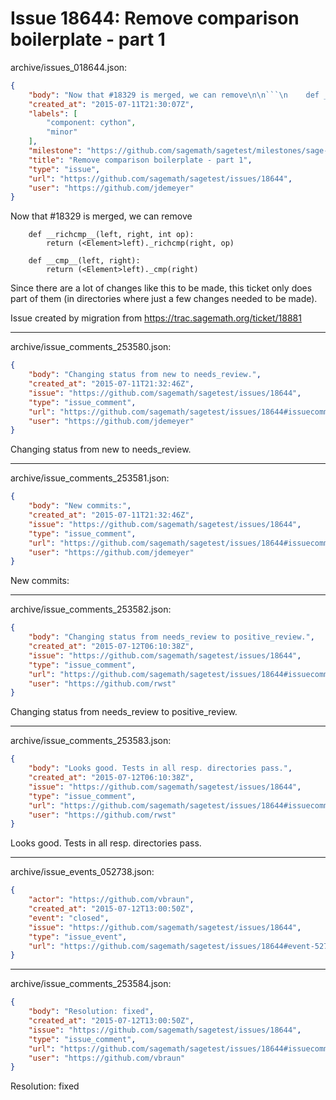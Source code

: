 # Issue 18644: Remove comparison boilerplate - part 1

archive/issues_018644.json:
```json
{
    "body": "Now that #18329 is merged, we can remove\n\n```\n    def __richcmp__(left, right, int op):\n        return (<Element>left)._richcmp(right, op)\n\n    def __cmp__(left, right):\n        return (<Element>left)._cmp(right)\n```\n\n\nSince there are a lot of changes like this to be made, this ticket only does part of them (in directories where just a few changes needed to be made).\n\nIssue created by migration from https://trac.sagemath.org/ticket/18881\n\n",
    "created_at": "2015-07-11T21:30:07Z",
    "labels": [
        "component: cython",
        "minor"
    ],
    "milestone": "https://github.com/sagemath/sagetest/milestones/sage-6.8",
    "title": "Remove comparison boilerplate - part 1",
    "type": "issue",
    "url": "https://github.com/sagemath/sagetest/issues/18644",
    "user": "https://github.com/jdemeyer"
}
```
Now that #18329 is merged, we can remove

```
    def __richcmp__(left, right, int op):
        return (<Element>left)._richcmp(right, op)

    def __cmp__(left, right):
        return (<Element>left)._cmp(right)
```


Since there are a lot of changes like this to be made, this ticket only does part of them (in directories where just a few changes needed to be made).

Issue created by migration from https://trac.sagemath.org/ticket/18881





---

archive/issue_comments_253580.json:
```json
{
    "body": "Changing status from new to needs_review.",
    "created_at": "2015-07-11T21:32:46Z",
    "issue": "https://github.com/sagemath/sagetest/issues/18644",
    "type": "issue_comment",
    "url": "https://github.com/sagemath/sagetest/issues/18644#issuecomment-253580",
    "user": "https://github.com/jdemeyer"
}
```

Changing status from new to needs_review.



---

archive/issue_comments_253581.json:
```json
{
    "body": "New commits:",
    "created_at": "2015-07-11T21:32:46Z",
    "issue": "https://github.com/sagemath/sagetest/issues/18644",
    "type": "issue_comment",
    "url": "https://github.com/sagemath/sagetest/issues/18644#issuecomment-253581",
    "user": "https://github.com/jdemeyer"
}
```

New commits:



---

archive/issue_comments_253582.json:
```json
{
    "body": "Changing status from needs_review to positive_review.",
    "created_at": "2015-07-12T06:10:38Z",
    "issue": "https://github.com/sagemath/sagetest/issues/18644",
    "type": "issue_comment",
    "url": "https://github.com/sagemath/sagetest/issues/18644#issuecomment-253582",
    "user": "https://github.com/rwst"
}
```

Changing status from needs_review to positive_review.



---

archive/issue_comments_253583.json:
```json
{
    "body": "Looks good. Tests in all resp. directories pass.",
    "created_at": "2015-07-12T06:10:38Z",
    "issue": "https://github.com/sagemath/sagetest/issues/18644",
    "type": "issue_comment",
    "url": "https://github.com/sagemath/sagetest/issues/18644#issuecomment-253583",
    "user": "https://github.com/rwst"
}
```

Looks good. Tests in all resp. directories pass.



---

archive/issue_events_052738.json:
```json
{
    "actor": "https://github.com/vbraun",
    "created_at": "2015-07-12T13:00:50Z",
    "event": "closed",
    "issue": "https://github.com/sagemath/sagetest/issues/18644",
    "type": "issue_event",
    "url": "https://github.com/sagemath/sagetest/issues/18644#event-52738"
}
```



---

archive/issue_comments_253584.json:
```json
{
    "body": "Resolution: fixed",
    "created_at": "2015-07-12T13:00:50Z",
    "issue": "https://github.com/sagemath/sagetest/issues/18644",
    "type": "issue_comment",
    "url": "https://github.com/sagemath/sagetest/issues/18644#issuecomment-253584",
    "user": "https://github.com/vbraun"
}
```

Resolution: fixed

